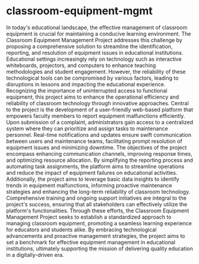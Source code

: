 # classroom-equipment-mgmt
In today's educational landscape, the effective management of classroom equipment is crucial for maintaining a conducive learning environment. The Classroom Equipment Management Project addresses this challenge by proposing a comprehensive solution to streamline the identification, reporting, and resolution of equipment issues in educational institutions. Educational settings increasingly rely on technology such as interactive whiteboards, projectors, and computers to enhance teaching methodologies and student engagement. However, the reliability of these technological tools can be compromised by various factors, leading to disruptions in lessons and impacting the educational experience. Recognizing the importance of uninterrupted access to functional equipment, this project aims to enhance the operational efficiency and reliability of classroom technology through innovative approaches. Central to the project is the development of a user-friendly web-based platform that empowers faculty members to report equipment malfunctions efficiently. Upon submission of a complaint, administrators gain access to a centralized system where they can prioritize and assign tasks to maintenance personnel. Real-time notifications and updates ensure swift communication between users and maintenance teams, facilitating prompt resolution of equipment issues and minimizing downtime. The objectives of the project encompass enhancing communication channels, improving response times, and optimizing resource allocation. By simplifying the reporting process and automating task assignments, the platform aims to streamline operations and reduce the impact of equipment failures on educational activities. Additionally, the project aims to leverage basic data insights to identify trends in equipment malfunctions, informing proactive maintenance strategies and enhancing the long-term reliability of classroom technology. Comprehensive training and ongoing support initiatives are integral to the project's success, ensuring that all stakeholders can effectively utilize the platform's functionalities. Through these efforts, the Classroom Equipment Management Project seeks to establish a standardized approach to managing classroom equipment, promoting a seamless learning experience for educators and students alike. By embracing technological advancements and proactive management strategies, the project aims to set a benchmark for effective equipment management in educational institutions, ultimately supporting the mission of delivering quality education in a digitally-driven era.

